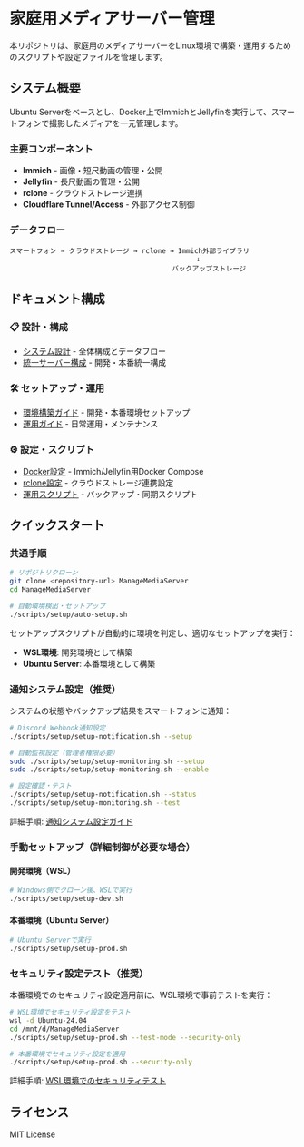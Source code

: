 # 家庭用メディアサーバー管理

本リポジトリは、家庭用のメディアサーバーをLinux環境で構築・運用するためのスクリプトや設定ファイルを管理します。

## システム概要

Ubuntu Serverをベースとし、Docker上でImmichとJellyfinを実行して、スマートフォンで撮影したメディアを一元管理します。

### 主要コンポーネント

- **Immich** - 画像・短尺動画の管理・公開
- **Jellyfin** - 長尺動画の管理・公開  
- **rclone** - クラウドストレージ連携
- **Cloudflare Tunnel/Access** - 外部アクセス制御

### データフロー

```
スマートフォン → クラウドストレージ → rclone → Immich外部ライブラリ
                                              ↓
                                        バックアップストレージ
```

## ドキュメント構成

### 📋 設計・構成
- [システム設計](docs/design/system-architecture.md) - 全体構成とデータフロー
- [統一サーバー構成](docs/design/server-configuration.md) - 開発・本番統一構成

### 🛠️ セットアップ・運用
- [環境構築ガイド](docs/setup/environment-setup.md) - 開発・本番環境セットアップ
- [運用ガイド](docs/operations/README.md) - 日常運用・メンテナンス

### ⚙️ 設定・スクリプト
- [Docker設定](docker/) - Immich/Jellyfin用Docker Compose
- [rclone設定](config/rclone/) - クラウドストレージ連携設定
- [運用スクリプト](scripts/) - バックアップ・同期スクリプト

## クイックスタート

### 共通手順
```bash
# リポジトリクローン
git clone <repository-url> ManageMediaServer
cd ManageMediaServer

# 自動環境検出・セットアップ
./scripts/setup/auto-setup.sh
```

セットアップスクリプトが自動的に環境を判定し、適切なセットアップを実行：
- **WSL環境**: 開発環境として構築
- **Ubuntu Server**: 本番環境として構築

### 通知システム設定（推奨）

システムの状態やバックアップ結果をスマートフォンに通知：

```bash
# Discord Webhook通知設定
./scripts/setup/setup-notification.sh --setup

# 自動監視設定（管理者権限必要）
sudo ./scripts/setup/setup-monitoring.sh --setup
sudo ./scripts/setup/setup-monitoring.sh --enable

# 設定確認・テスト
./scripts/setup/setup-notification.sh --status
./scripts/setup/setup-monitoring.sh --test
```

詳細手順: [通知システム設定ガイド](docs/setup/notification-setup.md)

### 手動セットアップ（詳細制御が必要な場合）

#### 開発環境（WSL）
```bash
# Windows側でクローン後、WSLで実行
./scripts/setup/setup-dev.sh
```

#### 本番環境（Ubuntu Server）
```bash
# Ubuntu Serverで実行
./scripts/setup/setup-prod.sh
```

### セキュリティ設定テスト（推奨）

本番環境でのセキュリティ設定適用前に、WSL環境で事前テストを実行：

```bash
# WSL環境でセキュリティ設定をテスト
wsl -d Ubuntu-24.04
cd /mnt/d/ManageMediaServer
./scripts/setup/setup-prod.sh --test-mode --security-only

# 本番環境でセキュリティ設定を適用
./scripts/setup/setup-prod.sh --security-only
```

詳細手順: [WSL環境でのセキュリティテスト](docs/operations/security-testing-wsl.md)

## ライセンス

MIT License
